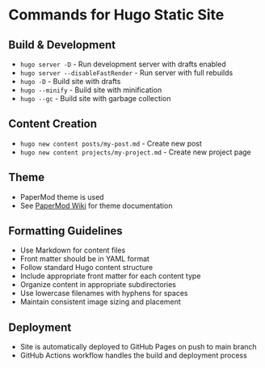 # Commands for Hugo Static Site

## Build & Development
- `hugo server -D` - Run development server with drafts enabled
- `hugo server --disableFastRender` - Run server with full rebuilds
- `hugo -D` - Build site with drafts
- `hugo --minify` - Build site with minification
- `hugo --gc` - Build site with garbage collection

## Content Creation
- `hugo new content posts/my-post.md` - Create new post
- `hugo new content projects/my-project.md` - Create new project page

## Theme
- PaperMod theme is used
- See [PaperMod Wiki](https://github.com/adityatelange/hugo-PaperMod/wiki) for theme documentation

## Formatting Guidelines
- Use Markdown for content files
- Front matter should be in YAML format
- Follow standard Hugo content structure
- Include appropriate front matter for each content type
- Organize content in appropriate subdirectories
- Use lowercase filenames with hyphens for spaces
- Maintain consistent image sizing and placement

## Deployment
- Site is automatically deployed to GitHub Pages on push to main branch
- GitHub Actions workflow handles the build and deployment process
